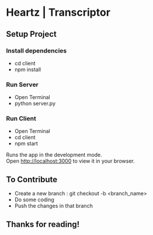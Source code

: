 # Heartz | Transcriptor

## Setup Project

### Install dependencies

-   cd client
-   npm install

### Run Server

-   Open Terminal
-   python server.py

### Run Client

-   Open Terminal
-   cd client
-   npm start

Runs the app in the development mode.\
Open [http://localhost:3000](http://localhost:3000) to view it in your browser.

## To Contribute

-   Create a new branch : git checkout -b <branch_name>
-   Do some coding
-   Push the changes in that branch

## Thanks for reading!
